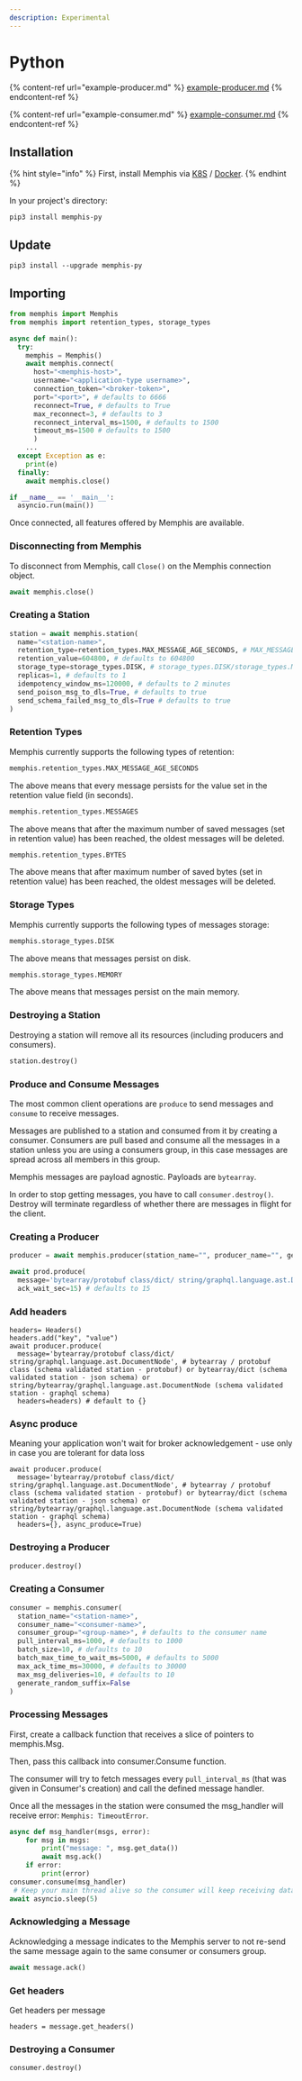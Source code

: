 ```yaml
---
description: Experimental
---
```


# Python

{% content-ref url="example-producer.md" %}
[example-producer.md](example-producer.md)
{% endcontent-ref %}

{% content-ref url="example-consumer.md" %}
[example-consumer.md](example-consumer.md)
{% endcontent-ref %}

## Installation

{% hint style="info" %}
First, install Memphis via [K8S](../../deployment/kubernetes/) / [Docker](../../deployment/docker-compose.md).
{% endhint %}

In your project's directory:

```
pip3 install memphis-py
```

## Update

```
pip3 install --upgrade memphis-py
```

## Importing

```python
from memphis import Memphis
from memphis import retention_types, storage_types
```

```python
async def main():
  try:
    memphis = Memphis()
    await memphis.connect(
      host="<memphis-host>",
      username="<application-type username>",
      connection_token="<broker-token>",
      port="<port>", # defaults to 6666
      reconnect=True, # defaults to True
      max_reconnect=3, # defaults to 3
      reconnect_interval_ms=1500, # defaults to 1500
      timeout_ms=1500 # defaults to 1500
      )
    ...
  except Exception as e:
    print(e)
  finally:
    await memphis.close()

if __name__ == '__main__':
  asyncio.run(main())
```

Once connected, all features offered by Memphis are available.

### Disconnecting from Memphis

To disconnect from Memphis, call `Close()` on the Memphis connection object.

```python
await memphis.close()
```

### Creating a Station

```python
station = await memphis.station(
  name="<station-name>",
  retention_type=retention_types.MAX_MESSAGE_AGE_SECONDS, # MAX_MESSAGE_AGE_SECONDS/MESSAGES/BYTES. Defaults to MAX_MESSAGE_AGE_SECONDS
  retention_value=604800, # defaults to 604800
  storage_type=storage_types.DISK, # storage_types.DISK/storage_types.MEMORY. Defaults to DISK
  replicas=1, # defaults to 1
  idempotency_window_ms=120000, # defaults to 2 minutes
  send_poison_msg_to_dls=True, # defaults to true
  send_schema_failed_msg_to_dls=True # defaults to true
)
```

### Retention Types

Memphis currently supports the following types of retention:

```python
memphis.retention_types.MAX_MESSAGE_AGE_SECONDS
```

The above means that every message persists for the value set in the retention value field (in seconds).

```python
memphis.retention_types.MESSAGES
```

The above means that after the maximum number of saved messages (set in retention value) has been reached, the oldest messages will be deleted.

```python
memphis.retention_types.BYTES
```

The above means that after maximum number of saved bytes (set in retention value) has been reached, the oldest messages will be deleted.

### Storage Types

Memphis currently supports the following types of messages storage:

```python
memphis.storage_types.DISK
```

The above means that messages persist on disk.

```python
memphis.storage_types.MEMORY
```

The above means that messages persist on the main memory.

### Destroying a Station

Destroying a station will remove all its resources (including producers and consumers).

```python
station.destroy()
```

### Produce and Consume Messages

The most common client operations are `produce` to send messages and `consume` to receive messages.

Messages are published to a station and consumed from it by creating a consumer. Consumers are pull based and consume all the messages in a station unless you are using a consumers group, in this case messages are spread across all members in this group.

Memphis messages are payload agnostic. Payloads are `bytearray`.

In order to stop getting messages, you have to call `consumer.destroy()`. Destroy will terminate regardless of whether there are messages in flight for the client.

### Creating a Producer

```python
producer = await memphis.producer(station_name="", producer_name="", generate_random_suffix=False)Producing a Message
```

```python
await prod.produce(
  message='bytearray/protobuf class/dict/ string/graphql.language.ast.DocumentNode', # bytearray / protobuf class (schema validated station - protobuf) or bytearray/dict (schema validated station - json schema) or string/bytearray/graphql.language.ast.DocumentNode (schema validated station - graphql schema)
  ack_wait_sec=15) # defaults to 15
```

### Add headers

```
headers= Headers()
headers.add("key", "value")
await producer.produce(
  message='bytearray/protobuf class/dict/ string/graphql.language.ast.DocumentNode', # bytearray / protobuf class (schema validated station - protobuf) or bytearray/dict (schema validated station - json schema) or string/bytearray/graphql.language.ast.DocumentNode (schema validated station - graphql schema)
  headers=headers) # default to {}
```

### Async produce

Meaning your application won't wait for broker acknowledgement - use only in case you are tolerant for data loss

```
await producer.produce(
  message='bytearray/protobuf class/dict/ string/graphql.language.ast.DocumentNode', # bytearray / protobuf class (schema validated station - protobuf) or bytearray/dict (schema validated station - json schema) or string/bytearray/graphql.language.ast.DocumentNode (schema validated station - graphql schema)
  headers={}, async_produce=True)
```

### Destroying a Producer

```python
producer.destroy()
```

### Creating a Consumer

```python
consumer = memphis.consumer(
  station_name="<station-name>",
  consumer_name="<consumer-name>",
  consumer_group="<group-name>", # defaults to the consumer name
  pull_interval_ms=1000, # defaults to 1000
  batch_size=10, # defaults to 10
  batch_max_time_to_wait_ms=5000, # defaults to 5000
  max_ack_time_ms=30000, # defaults to 30000
  max_msg_deliveries=10, # defaults to 10
  generate_random_suffix=False
)
```

### Processing Messages

First, create a callback function that receives a slice of pointers to memphis.Msg.

Then, pass this callback into consumer.Consume function.

The consumer will try to fetch messages every `pull_interval_ms` (that was given in Consumer's creation) and call the defined message handler.

Once all the messages in the station were consumed the msg\_handler will receive error: `Memphis: TimeoutError`.

```python
async def msg_handler(msgs, error):
    for msg in msgs:
        print("message: ", msg.get_data())
        await msg.ack()
    if error:
        print(error)
consumer.consume(msg_handler)
 # Keep your main thread alive so the consumer will keep receiving data
await asyncio.sleep(5)
```

### Acknowledging a Message

Acknowledging a message indicates to the Memphis server to not re-send the same message again to the same consumer or consumers group.

```python
await message.ack()
```

### Get headers

Get headers per message

```
headers = message.get_headers()
```

### Destroying a Consumer

```python
consumer.destroy()
```

